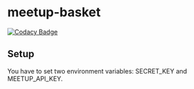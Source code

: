 meetup-basket
=============
[![Codacy Badge](https://www.codacy.com/project/badge/ef556d72271749bb830f90991ef861ad)](https://www.codacy.com/public/zupecnejc_3396/meetup-basket)

Setup
-----
You have to set two environment variables: SECRET_KEY and MEETUP_API_KEY.
